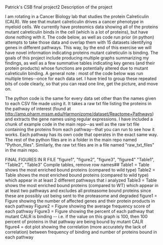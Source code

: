 Patrick's CSB final project2
Description of the project

I am rotating in a Cancer Biology lab that studies the protein Calreticulin (CALR). 
We see that mutant calreticulin drives a cancer phenotype in myeloid cells.
We currently have proteomics data showing all of the proteins mutant calreticulin binds 
in the cell (which is a lot of proteins), but have done nothing with it. The code below, as well
as code run prior (in python) attempts to take those data and overlap them with 15 datasets
identifying genes in different pathways. This way, by the end of this exercise we will have
novel information indicating proteins mutant calreticulin is binding. 
The goals of this project include producing multiple graphs summarizing my findings, as well
as a few summative tables indicating key genes (and their protein products) whose
functions are potentially altered due to mutant calreticulin binding. A general note : most of
the code below was run multiple times--once for each data set. I have tried to group these 
repeated bits of code clearly, so that you can read one line, get the picture, and move on.

The python code is the same for every data set other than the names given to each CSV file made
using it. It takes a raw txt file listing the proteins in the pathway of interest (found at
http://amp.pharm.mssm.edu/Harmonizome/dataset/Reactome+Pathways) and extracts the
gene names using regular expressions. I have included a chunk of example code in the main
repo--as well as the raw txt file containing the proteins from each pathway--that you can run to
see how it works. Each pathway has its own code that operates in the exact same way.
The rest of the python files are in a folder in the main repo named "Python_files". Similarly, the
raw txt files are in a file named "raw_txt_files" in the main repo. 


FINAL FIGURES IN R FILE
"figure1", "figure2", "figure3", "figure4"
"Table1", "Table2", "Table3"
Compile tables, remove row names##
Table1 = Table shows the most enriched bound proteins (compared to wild type)
Table2 = Table shows the most enriched bound proteins (compared to wild type) which
appear in at least 2 different pathways that i analyzed
Table3 = Table shows the most enriched bound proteins (compared to WT) which appear in at 
least two pathways and excludes all proteasome bound proteins since these are possibly ust
being sent to the proteasome and degraded
figure1 = Figure showing the number of affected genes and their protein products in each pathway
Figure2 = Figure showing the average frequency score of each pathway
Figure3 = Figure showing the percent of each pathway that mutant CALR is binding -- i.e. if
the value on this graph is 100, then 100 percent of proteins in that pathway are being 
bound by mutant CALR
figure4 = dot plot showing the correlation (more accurately the lack of correlation)
between frequency of binding and number of proteins bound in each pathway



